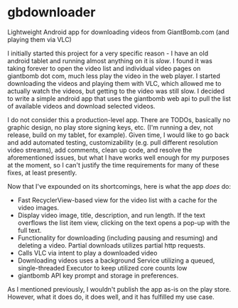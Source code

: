 # gbdownloader
Lightweight Android app for downloading videos from GiantBomb.com (and playing them via VLC)

I initially started this project for a very specific reason - I have an old android tablet and running almost anything on it is <i>slow</i>. I found it was taking forever to open the video list and individual video pages on giantbomb dot com, much less play the video in the web player. I started downloading the videos and playing them with VLC, which allowed me to actually watch the videos, but getting to the video was still slow. I decided to write a simple android app that uses the giantbomb web api to pull the list of available videos and download selected videos.

I do not consider this a production-level app. There are TODOs, basically no graphic design, no play store signing keys, etc. (I'm running a dev, not release, build on my tablet, for example). Given time, I would like to go back and add automated testing, customizability (e.g. pull different resolution video streams), add comments, clean up code, and resolve the aforementioned issues, but what I have works well enough for my purposes at the moment, so I can't justify the time requirements for many of these fixes, at least presently.

Now that I've expounded on its shortcomings, here is what the app <i>does</i> do:
- Fast RecyclerView-based view for the video list with a cache for the video images.
- Display video image, title, description, and run length. If the text overflows the list item view, clicking on the text opens a pop-up with the full text.
- Functionality for downloading (including pausing and resuming) and deleting a video. Partial downloads utilizes partial http requests.
- Calls VLC via intent to play a downloaded video
- Downloading videos uses a background Service utilizing a queued, single-threaded Executor to keep utilized core counts low
- giantbomb API key prompt and storage in preferences.

As I mentioned previously, I wouldn't publish the app as-is on the play store. However, what it does do, it does well, and it has fulfilled my use case.
